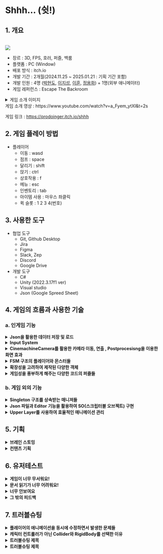 # Shhh... (쉿!)

## 1. 개요
<br><img src = "https://github.com/user-attachments/assets/faea89d8-f44b-4ac8-b602-a67d495e5987">
- 장르 : 3D, FPS, 호러, 퍼즐, 백룸
- 플랫폼 : PC (Window)
- 배포 방식 : itch.io
- 개발 기간 : 2개월(2024.11.25 ~ 2025.01.21 : 기획 기간 포함)
- 개발 인원 : 4명 (<a href="https://github.com/ParkHyeonDo">박현도</a>, <a href="https://github.com/jaund1ce">이지성</a>, <a href="https://github.com/leehun1997" title="GitHub Profile">이훈</a>, <a href="https://github.com/PRODOINGER">정용화</a>) + 1명(외부 애니메이터)
- 게임 레퍼런스 : Escape The Backroom
  
<details>
<summary> 게임 소개 이미지</summary>
  
<img src = "https://github.com/user-attachments/assets/71e916bb-7790-4fc9-80ef-7209f2fbbcc0">
<img src = "https://github.com/user-attachments/assets/1d92ed69-3c40-4a04-b154-c565caf942cf">

</details>
게임 소개 영상 : https://www.youtube.com/watch?v=a_Fyem_ytXI&t=2s

게임 링크 : https://prodoinger.itch.io/shhh

## 2. 게임 플레이 방법
- 플레이어
  - 이동 : wasd
  - 점프 : space
  - 달리기 : shift
  - 앉기 : ctrl
  - 상호작용 : f
  - 메뉴 : esc
  - 인벤토리 : tab
  - 아이템 사용 : 마우스 좌클릭
  - 퀵 슬롯 : 1 2 3 4(번호)

## 3. 사용한 도구
- 협업 도구
  - Git, Github Desktop
  - Jira
  - Figma
  - Slack, Zep
  - Discord
  - Google Drive
- 개발 도구
  - C#
  - Unity (2022.3.17f1 ver)
  - Visual studio
  - Json (Google Spreed Sheet)
## 4. 게임의 흐름과 사용한 기술
### a. 인게임 기능

<details>
<summary><b>Json을 활용한 데이터 저장 및 로드</b></summary>
<br>Save 버튼 클릭 시 각 저장하여야 하는 컴포넌트별로  하이어라키를 전체 탐색하여 저장될 객체를 찾습니다. 
<br>저장 할 해당 프리팹의 고유 키, 이름, 포지션 등을 딕셔너리로 저장하고 그 딕셔너리를 JsonData로 변환하여 고유의 파일로 저장합니다.  
<br>Load 버튼 클릭 시 해당 씬으로 변경되게 되며, Json으로 저장되어있는 파일을 딕셔너리로 변환 후 맵, 플레이어, 아이템, 적 등 순으로 프리팹을 생성하여 맵에 배치합니다. 
<br> 해당 프리팹에 변경점이 필요한 경우 Instantiate 시에 해당 컴포넌트의 값을 변경하여 생성합니다.

<br><br><img src = "https://github.com/user-attachments/assets/17a74ac7-d261-4b9f-a7a1-9944ad5e7fbf" width="400" height="300">
<img src = "https://github.com/user-attachments/assets/902022ef-bf39-4d73-9151-4907fdf187dc" width="400" height="300">
</details>

<details>
<summary><b> Input System  </b></summary>
<br>Input System 의 구독과 해제 기능을 사용하여 다른 스크립트들이 PlayerController 스크립트에 달린 Input system에 구독을 하는 방식입니다.
<br>한번의 입력으로 여러 수행이 가능하면서도, 특정 행동에서는 사용자가 예상 가능한 수행만 가능하도록 하였고, 
<br>플레이어가 존재하지 않는 등의 특수한 경우, 스스로 input system을 선언하여 사용하고 삭제하는 방식을 사용하였습니다.

  <br>( Shift를 누르면 statemachine을 변경하면서, 다른 스크립트의 값도 변경 // 인벤토리를 이용 중이거나 키패드와 상호작용 중일때 아이템의 사용이 불가능하게 만듦 )

<br><br><img src = "https://github.com/user-attachments/assets/ff9d8743-6ee7-4696-9ac5-1eada93613dc" width="400" height="300">
<img src = "https://github.com/user-attachments/assets/7c1b4873-1054-4730-9c9f-3b92d4ddb21e" width="400" height="300">

<br><br><img src = "https://github.com/user-attachments/assets/5d4c96ad-e88e-4044-bfdf-efd82a98b8d0" width="400" height="300">
<img src = "https://github.com/user-attachments/assets/7ad6b5cf-939c-40b7-b53f-c36b915632bd" width="400" height="300">
</details>

<details>
<summary><b> CinemachineCamera를 활용한 카메라 이동, 연출 , Postprocesisng을 이용한 화면 효과 </b></summary>
<br>CinemachineCamera를 활용하여 priority를 다르게 주는 등의 방식으로, 처음 게임을 플레이할 때 나오는 인트로나 죽을 때 나오는 점프스퀘어 등의 연출을 줍니다.
<br>또한, 현재 버전의 CinemachineCamera 에서는 Postprocesisng 적용 방식이 최신 버전과는 다르기 때문에 volume을 통해서 어안렌즈 등의 원하는 카메라 효과를 넣어주고 스테이지마다 다른 분위기를 연출하였습니다.

<br><br><img src = "https://github.com/user-attachments/assets/9d4d37cd-7f37-4008-8268-76172a53e86e" width="400" height="300">
<img src = "https://github.com/user-attachments/assets/b02de825-4e87-4a15-a695-1db617fbbc00" width="200" height="300">
<img src = "https://github.com/user-attachments/assets/36db8520-bda5-476d-80ea-3c27329c623b" width="200" height="300">
</details>

<details>
<summary><b> FSM 구조의 플레이어와 몬스터들  </b></summary>
<br>FSM은 플레이어와 몬스터들은 상태(State)와 전이(Transition)를 기반으로 동작합니다. 
<br>유한한 상태 집합에서 하나의 상태만 활성 상태로 유지되며, 특정 이벤트에 따라 상태가 전이됩니다. 
<br>상태의 변화는 특정 조건에서만 이루어지기 때문에 버그 발생의 여지가 적고, 이후에 플레이어나 몬스터에게 새로운 상태가 추가되더라도 쉽게 유지보수가 가능합니다.
  
<br><br><img src = "https://github.com/user-attachments/assets/d9698a27-66f7-43ef-9c97-ad5b4ea839ed" width="400" height="300"> 
<img src = "https://github.com/user-attachments/assets/a817495d-fe98-437e-8f65-299addc97581" width="400" height="300"> 
</details>

<details>
<summary><b> 확장성을 고려하여 제작된 다양한 객체 </b></summary>
<br>Items, Enemy, InteractableObjects 등 비슷한 분류로 나누어진 각 객체들은 Interface 또는 부모스크립트 Base 를 상속받아 기능의 독립성을 유지하되, 각 필요한 공통기능을 부여받고 있습니다.  
<br>또한 , 각 객체들이 공통의 부모로부터 상속을 받는경우, 검출이나 비교 등 이 코드적으로 간편해질수 있도록 고려하여 설계하였습니다.

<br><br><img src = "https://github.com/user-attachments/assets/ea207b59-386e-44d7-b5eb-4b95430774ee" width="400" height="300">
<img src = "https://github.com/user-attachments/assets/e4115b57-8804-4b08-98b9-1c691e4f2188" width="400" height="300"> 
</details>

<details>
<summary><b> 게임성을 풍부하게 해주는 다양한 코드의 퍼즐들 </b></summary>
<br>&nbsp; 키패드 퍼즐의 경우, Physics Raycaster 와 Event Trigger 를 활용한 인게임 3D Object 클릭 시스템을 구현하여 키조작을 구현하였습니다.
<br>Interact시 LED부분이 빛 날 수있도록 EMISSION을 컨트롤하거나 코루틴을 추가하여 깜빡이는 텍스트 연출을 추가하였습니다. 
<br>&nbsp; 락픽 퍼즐의 경우, 마우스의 Delta값을 받아 락픽의 각도를 조정합니다. 
<br>마우스 클릭시 유저의 락픽 각도와 정답 각도의 오차를 계산하여 오차가 많이 날 경우 많은 떨림과 함께 락픽이 부러지게 되며,  
<br>오차가 많이 나지 않을 경우 그 값을 정규화 하여 차이가 나는 정도에 따라 문고리 돌아가는 정도를 다르게 주어 유저가 어느정도 정답에 근접한지 식별하기 용이하도록 구현하였습니다.

<br><br><img src = "https://github.com/user-attachments/assets/0bb8fe8b-1b2a-490d-bdfa-c1223d0e2a07" width="400" height="300"> 
<img src = "https://github.com/user-attachments/assets/cd5723ca-42b6-4da7-a4bf-503bd3b9e6cf" width="400" height="300"> 
<br><br><img src = "https://github.com/user-attachments/assets/fea9d418-8a82-404d-aa1f-6aa66d7ffd14" width="400" height="100">
<img src = "https://github.com/user-attachments/assets/f646ae76-fe47-4f93-991d-c81521e95644" width="400" height="100">
</details>

### b. 게임 외의 기능

  
<details>
<summary><b> Singleton 구조를 상속받는 매니져들 </b></summary>  
<br>위의 확장성을 고려한 객체 설계 중 하나로, 기본적인 싱글톤 구조를 만들고 모든 매니저들이 이를 상속받아 필요에 따라서 쉽게 접근이 가능합니다. 
<br>또한, 각 스크립트에서 추가적인 선언이 필요하지 않아 메모리 관리 효율 증가도 기대 할 수 있습니다. 싱글톤을 상속받는 매니져들은 DontDestroyOnLoad 를 활용하여, 각 객체를 유지하고 유지보수를 고려하였습니다.
<br><br>(GameManger, SoundManger 등)

<br><br><img src = "https://github.com/user-attachments/assets/628f51ab-90dd-4020-a6d7-c7d79b8d40c5" width="400" height="300">
</details>

<details>
<summary><b> Json 파일과 Editor 기능을 활용하여 SO(스크립터블 오브젝트) 구현 </b></summary>
<br>기획자나 개발자가 추후에 아이템을 추가하거나 변경하기 편하게 미리 약속된 구조를 가진 SO를 만들고,
<br>Google Spread Sheet를 Json 파일 형식으로 전달해주면 Editior기능을 활용하여 만든 기능을 통해서 정보를 직접 변경하거나 추가할 필요 없이 데이터를 수정 및 저장할 수 있게 만들었습니다. 
<br>나중에 다른 SO 추가가 필요하면, 동일하게 정해진 SO방식를 만들고 그와 동일한 형식의 Json 파일을 전달해준다면 쉽게 해당 정보의 저장 및 수정을 쉽게 구현 할 수 있습니다. 
<br>또한, 추후 자주 변경 될 밸런스적인 레벨디자인 부분은 엑셀로 컨트롤하여 쉽게 수정할수 있도록 접근성을 고려하여 코드도 설계되었습니다.

<br><br><img src = "https://github.com/user-attachments/assets/c42cde95-1507-46ee-948c-e4e1f0b267ab" width="400" height="500"> 
<img src = "https://github.com/user-attachments/assets/3195c78a-16c2-4fd5-81d8-042ca1c97d68" width="400" height="150">  
</details>

<details>
<summary><b> Upper Layer를 사용하여 효율적인 매니메이션 관리 </b></summary>
<br>플레이어의 다양한 상태와 다양한 아이템에 따른 애니메이션을 경우의 수만큼 만들지 않고, 플레이어의 상체에 아이템 장착 시 우선적으로 적용할 upper layer를 적용하여 이후에 다른 상태와 아이템이 추가 되어도 적은 비용으로 추가 할 수 있게 만들었습니다. 

<br><br><img src = "https://github.com/user-attachments/assets/242cc470-bc8d-43e4-a012-f62aec5e02a9" alt="플레이어에 적용된 upper layer" width="400" height="300">
<img src = "https://github.com/user-attachments/assets/5d4c96ad-e88e-4044-bfdf-efd82a98b8d0" width="400" height="300">
</details>

## 5. 기획
<details>
<summary><b> 브레인 스토밍 </b></summary>
<img src = "https://github.com/user-attachments/assets/c7e95460-a396-4d2d-92c5-a698a928328c" width="400" height="300">
  
#### a. 시작
- EscapeTheBackroom이라는 레퍼런스를 찾아 이 게임처럼 만들기로 결정하였습니다.
<br>호러, FPS, 3D를 통합하여 해당 게임으로 결정하였습니다.

#### b. 핵심주제
- 플레이어에게 심리적 압박 및 공포감을 선사 해야 하며 이동을 위해 문서를 찾아 퍼즐을 푸는 방식으로 교체하게 되었습니다.
</details>
<details>
<summary><b>컨텐츠 기획</b></summary>
<br><img src = "https://github.com/user-attachments/assets/27f67100-79ca-4010-ae0f-14ced3a12a02" width="400" height="300">
<img src = "https://github.com/user-attachments/assets/c43c891f-d2ac-4f0e-aee1-3c6b10aa3cda" width="400" height="300">
<br><img src = "https://github.com/user-attachments/assets/ab9fc22a-d026-468d-b66a-b8c05ba0243a" width="400" height="300">
<img src = "https://github.com/user-attachments/assets/e96586d3-0b20-47b0-89e8-fee693aad3a0" width="400" height="300">
<br><img src = "https://github.com/user-attachments/assets/d777e52d-34d1-4b54-9f2d-b4d94ad08e3a" width="400" height="300">
<img src = "https://github.com/user-attachments/assets/40b9fcf0-36c4-4ab3-b963-cfce8fb612c4" width="400" height="300">
<br><img src = "https://github.com/user-attachments/assets/643399ec-0fbc-48b4-8ac6-4a7a21af4472" width="400" height="600">
</details>

## 6. 유저테스트
<details>
<summary><b> 게임이 너무 무서워요! </b></summary>
 "공포게임이면 당연히 무서워야 하는거 아닌가?" 라고 생각하는것이 일반적이라고 생각하였습니다.
문제는 피드백을 받아야하는데 이에 방해가 될정도로 무섭다는것때문에 대부분 게임에 일부만 해보고 무서워서 끄는 사람이 너무 많아 문제가 되었습니다.
<br>UX/UI나 코드적인 문제점은 고치도록 노력 할 수 있으나, 이 점은 마이너한 게임장르 선정에 한계라 여겨 컨셉을 유지하되 조심스럽게 레벨디자인을 변경하는 방식을 채택하였습니다.
</details>
<details>
<summary><b> 문서 읽기가 너무 어려워요! </b></summary>
이게임에 스토리텔링과 키패드 퍼즐을 담당하는 부분인 문서는 SCP재단에서 영감을 받아 보고서의 형식으로 만들어졌습니다.
<br>때문에 폰트가 작고 글이 매우 길어 몬스터 추격을 따돌리며 급하게 읽기에는 부적절한 형태의 정보전달 매개채가 되었습니다.
<br>그래서 기존에 형식을 지키는 선에서 최대한 폰트를 키우고 문장을 요약하여 가독성을 올리는 방향으로 바꿨습니다.
</details>
<details>
<summary><b> 너무 안보여요 </b></summary>
게임을 고전적인 공포게임을 레퍼런스 삼아 어둡고 불편하게 만들었습니다.
<br>다만 저희 팀원들은 게임 제작자의 입장이라 맵을 훤히 꿰고 있어 이를 잘 알고 있으나, 유저 입장에서는 동일한 공간의 연속과 매우 어두운 환경으로 인하여 원할히 플레이하기 어려웠습니다.
<br>이를 수정하기 위해 손전등의 밝기를 강하게 만들고 그래피티 또는 낙서와 같은 형식의 이정표를 맵에 넣게 되었습니다.
</details>
<details>
<summary><b> 그 밖의 피드백 </b></summary>
<br>약 60여개 이상의 다양한 피드백을 수용하여 수정하는 과정을 거쳤습니다.
<br><img src = "https://github.com/user-attachments/assets/86ae1e80-6e8a-43da-a773-b8823acd1cbe" width="400" height="300">
</details>


## 7. 트러블슈팅
<details>
<summary><b> 플레이어의 애니메이션을 동시에 수정하면서 발생한 문제들 </b></summary>
1. 플레이어가 점프 후 Rigidbody의 Gravity의 영향을 안 받던 문제
<br>플레이어가 점프 후 하강 시 애니메이션을 update와 lateupdate에서 동시에 변경해주는 부분이 있어서 발생한 문제였다.  
<br>그래서 플레이어의 statemachine 변화를 일반적으로는 update에서만 처리하고, 만약 다른 곳에서 변경하는 경우 방어 코드를 작성하여 동시에 변화시키지 못하게 함으로서 문제를 해결하였습다.
<br><br>
2. 플레이어가 캐비넷에 들어가거나 나올 때 발소리가 비정상적으로 나오던 문제
<br>플레이어가 순간적으로 낮은 높이를 내려올때도 하강하는 로직을 타서 순간적으로 FallState와 IdleState, WalkState로 변화하면서 생긴 문제로
<br> 1. 의 방법을 적용 후, 하강을 인지하는 velocity.y의 값을 늘려 낮은 턱에서 동일하게 발생할 수 있는 문제를 해결하였습니다.
</details>

<details>
<summary><b> 캐릭터 컨트롤러가 아닌 Collider와 RigidBody를 선택한 이유  </b></summary>
처음에는 보다 자연스럽고 쉽게 원하는 플레이어의 이동을 구현하기 위해서 캐릭터 컨트롤러를 사용했지만,
<br>이후에 문을 열고 닫는 과정에서 문의 Collider와 충돌 시 예상과 다른 비정상적인 움직임을 보여 플레이어 컨트롤러가 아닌 Collider와 RigidBody로 변경해 주었고,
<br>이에 따른 벽이나 물체와 비벼지는 현상은 플레이어 Collider의 Material을 변경하여 해결하였습니다.
</details>

<details>
<summary><b> 트러블슈팅 제목 </b></summary>
트러블슈팅 내용
<br>트러블슈팅 내용
<br>트러블슈팅 내용
</details>

<details>
<summary><b> 트러블슈팅 제목 </b></summary>
트러블슈팅 내용
<br>트러블슈팅 내용
<br>트러블슈팅 내용
</details>

